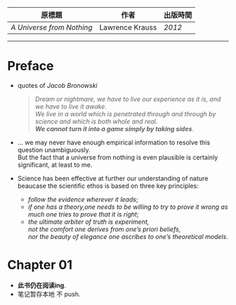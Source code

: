 | 原標題 | 作者 | 出版時間 | 
| --- | --- | --- | 
| *A Universe from Nothing* | Lawrence Krauss | *2012* |

--------- 

# Preface 

- quotes of *Jacob Bronowski*
    > *Dream or nightmare, we have to live our experience as it is, and we have to live it awake*. <br>*We live in a world which is penetrated through and through by science and which is both whole and real*.<br> ***We cannot turn it into a game simply by taking sides***.

- ... we may never have enough empirical information to resolve this question unambiguously. <br>But the fact that a universe from nothing is even plausible is certainly significant, at least to me.

- Science has been effective at further our understanding of nature beaucase the scientific ethos is based on three key principles:
    + *follow the evidence wherever it leads*;
    + *if one has a theory,one needs to be willing to try to prove it wrong as much one tries to prove that it is right*;
    + *the ultimate arbiter of truth is experiment, <br>not the comfort one derives from one’s priori beliefs, <br>nor the beauty of elegance one ascribes to one’s theoretical models*.

# Chapter 01 

- **此书仍在阅读ing**. 
- 笔记暂存本地 不 push.